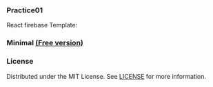 ### Practice01

React
firebase
Template:
### Minimal [(Free version)](https://minimal-kit-react.vercel.app/)

### License

Distributed under the MIT License. See [LICENSE](https://github.com/minimal-ui-kit/minimal.free/blob/main/LICENSE.md) for more information.